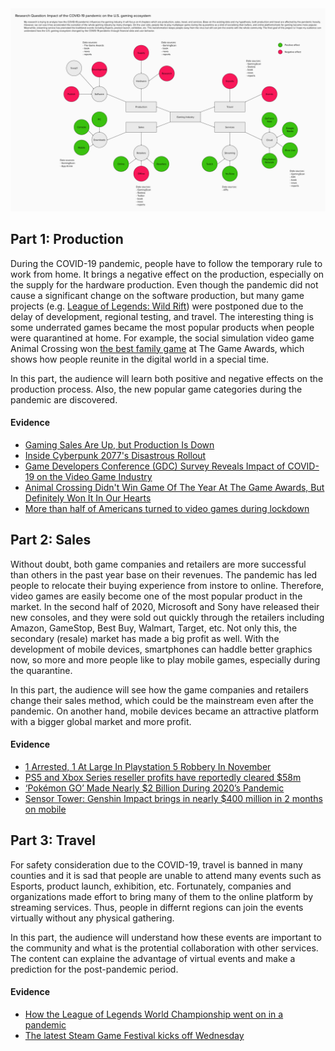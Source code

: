 <img src="https://github.com/yujunmjiang/msdv-thesis/blob/main/research/project-mind-map.jpg">

## Part 1: Production

During the COVID-19 pandemic, people have to follow the temporary rule to work from home. It brings a negative effect on the production, especially on the supply for the hardware production. Even though the pandemic did not cause a significant change on the software production, but many game projects (e.g. [League of Legends: Wild Rift](https://www.youtube.com/watch?v=qZC_8818Ttg)) were postponed due to the delay of development, regional testing, and travel. The interesting thing is some underrated games became the most popular products when people were quarantined at home. For example, the social simulation video game Animal Crossing won [the best family game](https://thegameawards.com/nominees/best-family) at The Game Awards, which shows how people reunite in the digital world in a special time.

In this part, the audience will learn both positive and negative effects on the production process. Also, the new popular game categories during the pandemic are discovered.

#### Evidence

* [Gaming Sales Are Up, but Production Is Down](https://www.nytimes.com/2020/04/21/technology/personaltech/coronavirus-video-game-production.html)
* [Inside Cyberpunk 2077's Disastrous Rollout](https://www.bloomberg.com/news/articles/2021-01-16/cyberpunk-2077-what-caused-the-video-game-s-disastrous-rollout)
* [Game Developers Conference (GDC) Survey Reveals Impact of COVID-19 on the Video Game Industry](https://www.globenewswire.com/news-release/2020/07/16/2063524/0/en/Game-Developers-Conference-GDC-Survey-Reveals-Impact-of-COVID-19-on-the-Video-Game-Industry.html)
* [Animal Crossing Didn't Win Game Of The Year At The Game Awards, But Definitely Won It In Our Hearts](https://www.thegamer.com/animal-crossing-game-of-the-year/)
* [More than half of Americans turned to video games during lockdown](https://www.theverge.com/2021/1/6/22215786/video-games-covid-19-animal-crossing-among-us)

## Part 2: Sales

Without doubt, both game companies and retailers are more successful than others in the past year base on their revenues. The pandemic has led people to relocate their buying experience from instore to online. Therefore, video games are easily become one of the most popular product in the market. In the second half of 2020, Microsoft and Sony have released their new consoles, and they were sold out quickly through the retailers including Amazon, GameStop, Best Buy, Walmart, Target, etc. Not only this, the secondary (resale) market has made a big profit as well. With the development of mobile devices, smartphones can haddle better graphics now, so more and more people like to play mobile games, especially during the quarantine.

In this part, the audience will see how the game companies and retailers change their sales method, which could be the mainstream even after the pandemic. On another hand, mobile devices became an attractive platform with a bigger global market and more profit.

#### Evidence

* [1 Arrested, 1 At Large In Playstation 5 Robbery In November](https://www.sfgate.com/news/bayarea/article/1-Arrested-1-At-Large-In-Playstation-5-Robbery-15905001.php)
* [PS5 and Xbox Series reseller profits have reportedly cleared $58m](https://www.videogameschronicle.com/news/ps5-and-xbox-series-reseller-profits-have-reportedly-cleared-58m/)
* [‘Pokémon GO’ Made Nearly $2 Billion During 2020’s Pandemic](https://www.forbes.com/sites/paultassi/2021/01/08/pokmon-go-made-nearly-2-billion-during-2020s-pandemic/?sh=8271cf57afc3)
* [Sensor Tower: Genshin Impact brings in nearly $400 million in 2 months on mobile](https://venturebeat.com/2020/12/01/sensor-tower-genshin-impact-brings-in-nearly-400-million-in-2-months-on-mobile/)

## Part 3: Travel

For safety consideration due to the COVID-19, travel is banned in many counties and it is sad that people are unable to attend many events such as Esports, product launch, exhibition, etc. Fortunately, companies and organizations made effort to bring many of them to the online platform by streaming services. Thus, people in differnt regions can join the events virtually without any physical gathering.

In this part, the audience will understand how these events are important to the community and what is the protential collaboration with other services. The content can explaine the advantage of virtual events and make a prediction for the post-pandemic period.

#### Evidence

* [How the League of Legends World Championship went on in a pandemic](https://www.espn.com/esports/story/_/id/29947502/how-league-legends-world-championship-went-pandemic)
* [The latest Steam Game Festival kicks off Wednesday](https://www.theverge.com/2021/1/31/22257888/steam-game-festival-pc-indie-developers)
